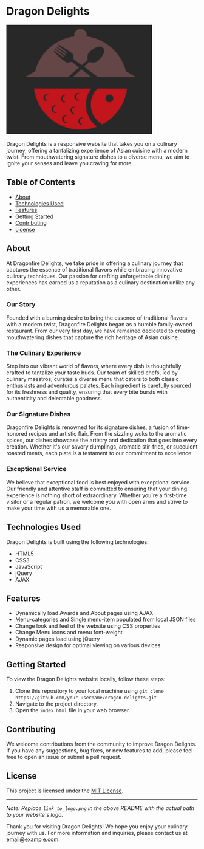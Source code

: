 # Dragon Delights

![Dragon Delights Logo](images/123.png)

Dragon Delights is a responsive website that takes you on a culinary journey, offering a tantalizing experience of Asian cuisine with a modern twist. From mouthwatering signature dishes to a diverse menu, we aim to ignite your senses and leave you craving for more.

## Table of Contents

- [About](#about)
- [Technologies Used](#technologies-used)
- [Features](#features)
- [Getting Started](#getting-started)
- [Contributing](#contributing)
- [License](#license)

## About

At Dragonfire Delights, we take pride in offering a culinary journey that captures the essence of traditional flavors while embracing innovative culinary techniques. Our passion for crafting unforgettable dining experiences has earned us a reputation as a culinary destination unlike any other.

### Our Story

Founded with a burning desire to bring the essence of traditional flavors with a modern twist, Dragonfire Delights began as a humble family-owned restaurant. From our very first day, we have remained dedicated to creating mouthwatering dishes that capture the rich heritage of Asian cuisine.

### The Culinary Experience

Step into our vibrant world of flavors, where every dish is thoughtfully crafted to tantalize your taste buds. Our team of skilled chefs, led by culinary maestros, curates a diverse menu that caters to both classic enthusiasts and adventurous palates. Each ingredient is carefully sourced for its freshness and quality, ensuring that every bite bursts with authenticity and delectable goodness.

### Our Signature Dishes

Dragonfire Delights is renowned for its signature dishes, a fusion of time-honored recipes and artistic flair. From the sizzling woks to the aromatic spices, our dishes showcase the artistry and dedication that goes into every creation. Whether it's our savory dumplings, aromatic stir-fries, or succulent roasted meats, each plate is a testament to our commitment to excellence.

### Exceptional Service

We believe that exceptional food is best enjoyed with exceptional service. Our friendly and attentive staff is committed to ensuring that your dining experience is nothing short of extraordinary. Whether you're a first-time visitor or a regular patron, we welcome you with open arms and strive to make your time with us a memorable one.

## Technologies Used

Dragon Delights is built using the following technologies:

- HTML5
- CSS3
- JavaScript
- jQuery
- AJAX

## Features

- Dynamically load Awards and About pages using AJAX
- Menu-categories and Single menu-item populated from local JSON files
- Change look and feel of the website using CSS properties
- Change Menu icons and menu font-weight
- Dynamic pages load using jQuery
- Responsive design for optimal viewing on various devices

## Getting Started

To view the Dragon Delights website locally, follow these steps:

1. Clone this repository to your local machine using `git clone https://github.com/your-username/dragon-delights.git`
2. Navigate to the project directory.
3. Open the `index.html` file in your web browser.

## Contributing

We welcome contributions from the community to improve Dragon Delights. If you have any suggestions, bug fixes, or new features to add, please feel free to open an issue or submit a pull request.

## License

This project is licensed under the [MIT License](LICENSE).

---

*Note: Replace `link_to_logo.png` in the above README with the actual path to your website's logo.*

Thank you for visiting Dragon Delights! We hope you enjoy your culinary journey with us. For more information and inquiries, please contact us at [email@example.com](mailto:email@example.com).

